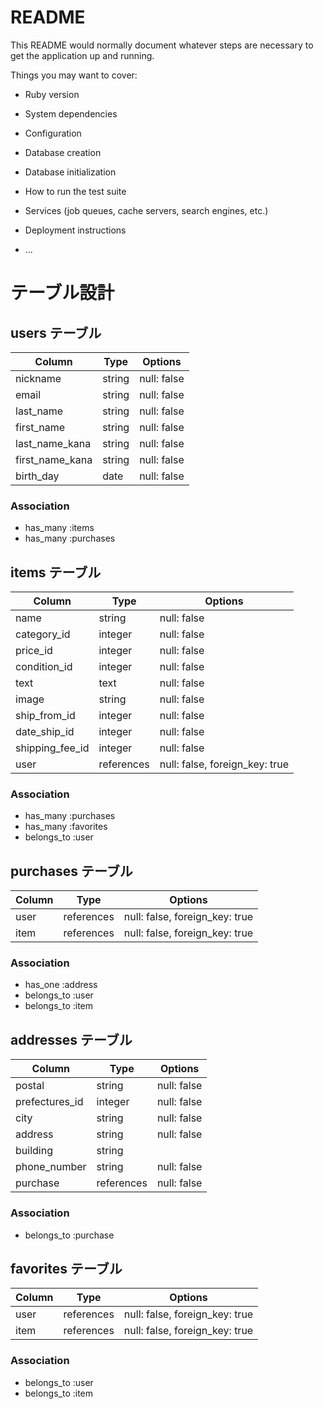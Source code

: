 # README

This README would normally document whatever steps are necessary to get the
application up and running.

Things you may want to cover:

* Ruby version

* System dependencies

* Configuration

* Database creation

* Database initialization

* How to run the test suite

* Services (job queues, cache servers, search engines, etc.)

* Deployment instructions

* ...

# テーブル設計

## users テーブル

| Column          | Type   | Options     |
| --------        | ------ | ----------- |
| nickname        | string | null: false |
| email           | string | null: false |
| last_name       | string | null: false |
| first_name      | string | null: false |
| last_name_kana  | string | null: false |
| first_name_kana | string | null: false |
| birth_day       | date   | null: false |

### Association

- has_many :items
- has_many :purchases



## items テーブル

| Column          | Type       | Options                        |
| --------        | ------     | -----------                    |
| name            | string     | null: false                    |
| category_id     | integer    | null: false                    |
| price_id        | integer    | null: false                    |
| condition_id    | integer    | null: false                    |
| text            | text       | null: false                    |
| image           | string     | null: false                    |
| ship_from_id    | integer    | null: false                    |
| date_ship_id    | integer    | null: false                    |
| shipping_fee_id | integer    | null: false                    |
| user            | references | null: false, foreign_key: true |

### Association

- has_many :purchases
- has_many :favorites
- belongs_to :user

## purchases テーブル

| Column      | Type       | Options                        |
| --------    | ------     | -----------                    |
| user        | references | null: false, foreign_key: true |
| item        | references | null: false, foreign_key: true |

### Association

- has_one :address
- belongs_to :user
- belongs_to :item

## addresses テーブル

| Column          | Type       | Options     |
| --------        | ------     | ----------- |
| postal          | string     | null: false |
| prefectures_id  | integer    | null: false |
| city            | string     | null: false |
| address         | string     | null: false |
| building        | string     |             |
| phone_number    | string     | null: false |
| purchase        | references | null: false |

### Association

- belongs_to :purchase


## favorites テーブル

| Column       | Type       | Options                        |
| --------     | ------     | -----------                    |
| user         | references | null: false, foreign_key: true |
| item         | references | null: false, foreign_key: true |

### Association

- belongs_to :user
- belongs_to :item





